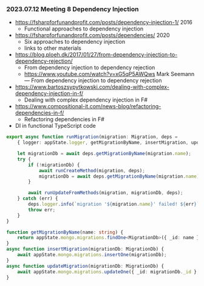 
### 2023.07.12 Meeting 8 Dependency Injection

- https://fsharpforfunandprofit.com/posts/dependency-injection-1/ 2016
	- Functional approaches to dependency injection 
- https://fsharpforfunandprofit.com/posts/dependencies/ 2020
	- Six approaches to dependency injection
	- links to other materials 
- https://blog.ploeh.dk/2017/01/27/from-dependency-injection-to-dependency-rejection/
	- From dependency injection to dependency rejection
	- https://www.youtube.com/watch?v=xG5qP5AWQws Mark Seemann — From dependency injection to dependency rejection
- https://www.bartoszsypytkowski.com/dealing-with-complex-dependency-injection-in-f/
	- Dealing with complex dependency injection in F#
- https://www.compositional-it.com/news-blog/refactoring-dependencies-in-f/ 
	- Refactoring dependencies in F#
- DI in functional TypeScript code

```typescript
export async function runMigration(migration: Migration, deps =
    { logger: appState.logger, getMigrationByName, insertMigration, updateMigration }) {

    let migrationDb = await deps.getMigrationByName(migration.name);
    try {
        if (!migrationDb) {  
            await runCreateMethod(migration, deps);
            migrationDb = await deps.getMigrationByName(migration.name);
        }

        await runUpdateFromMethods(migration, migrationDb, deps);
    } catch (err) {
        deps.logger.info(`migration '${migration.name}' failed! ${err}`);
        throw err;
    }
}

function getMigrationByName(name: string) {
    return appState.mongo.migrations.findOne<MigrationDb>({ _id: name });
}
async function insertMigration(migrationDb: MigrationDb) {
    await appState.mongo.migrations.insertOne(migrationDb);
}
async function updateMigration(migrationDb: MigrationDb) {
    await appState.mongo.migrations.updateOne({ _id: migrationDb._id }, { $set: migrationDb });
}
```